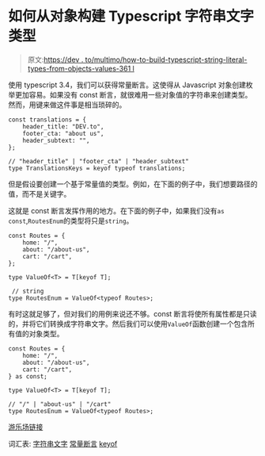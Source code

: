 # 如何从对象构建 Typescript 字符串文字类型

> 原文:[https://dev . to/multimo/how-to-build-typescript-string-literal-types-from-objects-values-361 l](https://dev.to/multimo/how-to-build-typescript-string-literal-types-from-objects-values-361l)

使用 typescript 3.4，我们可以获得常量断言。这使得从 Javascript 对象创建枚举更加容易。如果没有 const 断言，就很难用一些对象值的字符串来创建类型。然而，用键来做这件事是相当琐碎的。

```
const translations = {
    header_title: "DEV.to",
    footer_cta: "about us",
    header_subtext: "",
};

// "header_title" | "footer_cta" | "header_subtext"
type TranslationsKeys = keyof typeof translations; 
```

但是假设要创建一个基于常量值的类型。例如，在下面的例子中，我们想要路径的值，而不是关键字。

这就是 const 断言发挥作用的地方。在下面的例子中，如果我们没有`as const`,`RoutesEnum`的类型将只是`string`。

```
const Routes = {
    home: "/",
    about: "/about-us",
    cart: "/cart",
};

type ValueOf<T> = T[keyof T];

 // string
type RoutesEnum = ValueOf<typeof Routes>; 
```

有时这就足够了，但对我们的用例来说还不够。const 断言将使所有属性都是只读的，并将它们转换成字符串文字。然后我们可以使用`ValueOf`函数创建一个包含所有值的对象类型。

```
const Routes = {
    home: "/",
    about: "/about-us",
    cart: "/cart",
} as const;

type ValueOf<T> = T[keyof T];

// "/" | "about-us" | "/cart"
type RoutesEnum = ValueOf<typeof Routes>; 
```

[游乐场链接](https://www.typescriptlang.org/play/#src=export%20const%20Colors%20%3D%20%7B%0D%0A%20%20%20%20red%3A%20%22RED%22%2C%0D%0A%20%20%20%20blue%3A%20%22BLUE%22%2C%0D%0A%20%20%20%20green%3A%20%22GREEN%22%2C%0D%0A%7D%20as%20const%3B%0D%0A%0D%0Atype%20ValueOf%3CT%3E%20%3D%20T%5Bkeyof%20T%5D%3B%0D%0Atype%20ColorsType%20%3D%20ValueOf%3Ctypeof%20Colors%3E%3B%0D%0A%0D%0Afunction%20hi(hi%3A%20ColorsType)%20%7B%0D%0A%20%20%20%20return%20hi%0D%0A%7D%0D%0A%0D%0Ahi(Colors.blue))

词汇表:
[字符串文字](https://www.typescriptlang.org/docs/handbook/advanced-types.html#string-literal-types)
[常量断言](https://www.typescriptlang.org/docs/handbook/release-notes/typescript-3-4.html)
[keyof](https://www.typescriptlang.org/docs/handbook/release-notes/typescript-2-1.html#keyof-and-lookup-types)